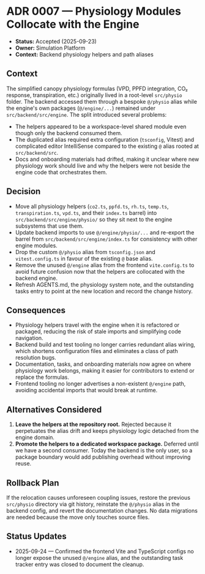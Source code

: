 # ADR 0007 — Physiology Modules Collocate with the Engine

- **Status:** Accepted (2025-09-23)
- **Owner:** Simulation Platform
- **Context:** Backend physiology helpers and path aliases

## Context

The simplified canopy physiology formulas (VPD, PPFD integration, CO₂ response,
transpiration, etc.) originally lived in a root-level `src/physio` folder. The
backend accessed them through a bespoke `@/physio` alias while the engine's own
packages (`@/engine/...`) remained under `src/backend/src/engine`. The split
introduced several problems:

- The helpers appeared to be a workspace-level shared module even though only
  the backend consumed them.
- The duplicated alias required extra configuration (`tsconfig`, Vitest) and
  complicated editor IntelliSense compared to the existing `@` alias rooted at
  `src/backend/src`.
- Docs and onboarding materials had drifted, making it unclear where new
  physiology work should live and why the helpers were not beside the engine
  code that orchestrates them.

## Decision

- Move all physiology helpers (`co2.ts`, `ppfd.ts`, `rh.ts`, `temp.ts`,
  `transpiration.ts`, `vpd.ts`, and their `index.ts` barrel) into
  `src/backend/src/engine/physio/` so they sit next to the engine subsystems
  that use them.
- Update backend imports to use `@/engine/physio/...` and re-export the barrel
  from `src/backend/src/engine/index.ts` for consistency with other engine
  modules.
- Drop the custom `@/physio` alias from `tsconfig.json` and `vitest.config.ts`
  in favour of the existing `@` base alias.
- Remove the unused `@/engine` alias from the frontend `vite.config.ts` to avoid
  future confusion now that the helpers are collocated with the backend engine.
- Refresh AGENTS.md, the physiology system note, and the outstanding tasks entry
  to point at the new location and record the change history.

## Consequences

- Physiology helpers travel with the engine when it is refactored or packaged,
  reducing the risk of stale imports and simplifying code navigation.
- Backend build and test tooling no longer carries redundant alias wiring,
  which shortens configuration files and eliminates a class of path resolution
  bugs.
- Documentation, tasks, and onboarding materials now agree on where physiology
  work belongs, making it easier for contributors to extend or replace the
  formulas.
- Frontend tooling no longer advertises a non-existent `@/engine` path, avoiding
  accidental imports that would break at runtime.

## Alternatives Considered

1. **Leave the helpers at the repository root.** Rejected because it perpetuates
   the alias drift and keeps physiology logic detached from the engine domain.
2. **Promote the helpers to a dedicated workspace package.** Deferred until we
   have a second consumer. Today the backend is the only user, so a package
   boundary would add publishing overhead without improving reuse.

## Rollback Plan

If the relocation causes unforeseen coupling issues, restore the previous
`src/physio` directory via git history, reinstate the `@/physio` alias in the
backend config, and revert the documentation changes. No data migrations are
needed because the move only touches source files.

## Status Updates

- 2025-09-24 — Confirmed the frontend Vite and TypeScript configs no longer
  expose the unused `@/engine` alias, and the outstanding task tracker entry was
  closed to document the cleanup.

